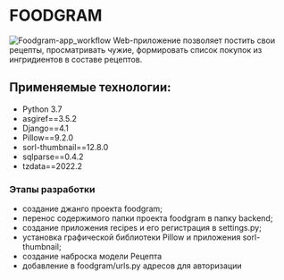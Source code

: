 # FOODGRAM
![Foodgram-app_workflow](https://github.com/Galenfea/foodgram-project-react/actions/workflows/foodgram_workflow.yml/badge.svg)
Web-приложение позволяет постить свои рецепты, просматривать чужие, формировать список покупок из ингридиентов в составе рецептов.


## Применяемые технологии:

- Python 3.7
- asgiref==3.5.2
- Django==4.1
- Pillow==9.2.0
- sorl-thumbnail==12.8.0
- sqlparse==0.4.2
- tzdata==2022.2


### Этапы разработки
- создание джанго проекта foodgram;
- перенос содержимого папки проекта foodgram в папку backend;
- создание приложения recipes и его регистрация в settings.py;
- установка графической библиотеки Pillow и приложения sorl-thumbnail;
- создание наброска модели Рецепта
- добавление в foodgram/urls.py адресов для авторизации